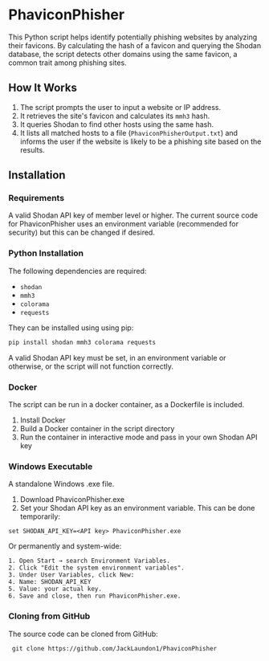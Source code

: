 # PhaviconPhisher

This Python script helps identify potentially phishing websites by analyzing their favicons. By calculating the hash of a favicon and querying the Shodan database, the script detects other domains using the same favicon, a common trait among phishing sites.

## How It Works

1. The script prompts the user to input a website or IP address.
2. It retrieves the site's favicon and calculates its `mmh3` hash.
3. It queries Shodan to find other hosts using the same hash.
4. It lists all matched hosts to a file (`PhaviconPhisherOutput.txt`) and informs the user if the website is likely to be a phishing site based on the results.

## Installation
### Requirements
A valid Shodan API key of member level or higher.  The current source code for PhaviconPhisher uses an environment variable (recommended for security) but this can be changed if desired.

### Python Installation
The following dependencies are required:

- `shodan`
- `mmh3`
- `colorama`
- `requests`

They can be installed using using pip:

```bash
pip install shodan mmh3 colorama requests
```
A valid Shodan API key must be set, in an environment variable or otherwise, or the script will not function correctly.
### Docker 
The script can be run in a docker container, as a Dockerfile is included.  
1. Install Docker
2. Build a Docker container in the script directory
3. Run the container in interactive mode and pass in your own Shodan API key

### Windows Executable 
A standalone Windows .exe file.
1. Download PhaviconPhisher.exe
2. Set your Shodan API key as an environment variable.  This can be done temporarily:
``` Temporary (Command Prompt)
set SHODAN_API_KEY=<API key> PhaviconPhisher.exe
```
Or permanently and system-wide:
```Permament (System-Wode):
1. Open Start → search Environment Variables.
2. Click "Edit the system environment variables".
3. Under User Variables, click New:
4. Name: SHODAN_API_KEY
5. Value: your actual key.
6. Save and close, then run PhaviconPhisher.exe.
```
### Cloning from GitHub
The source code can be cloned from GitHub:
```
 git clone https://github.com/JackLaundon1/PhaviconPhisher
```

